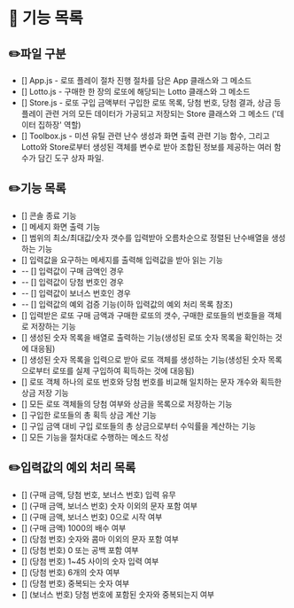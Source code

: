 # 🚀 기능 목록

## ✏️파일 구분

- [] App.js - 로또 플레이 절차 진행 절차를 담은 App 클래스와 그 메소드
- [] Lotto.js - 구매한 한 장의 로또에 해당되는 Lotto 클래스와 그 메소드
- [] Store.js - 로또 구입 금액부터 구입한 로또 목록, 당첨 번호, 당첨 결과, 상금 등 플레이 관련 거의 모든 데이터가 가공되고 저장되는 Store 클래스와 그 메소드 ('데이터 집하장' 역할)
- [] Toolbox.js - 미션 유틸 관련 난수 생성과 화면 출력 관련 기능 함수, 그리고 Lotto와 Store로부터 생성된 객체를 변수로 받아 조합된 정보를 제공하는 여러 함수가 담긴 도구 상자 파일.

## ✏️기능 목록

- [] 콘솔 종료 기능
- [] 메세지 화면 출력 기능
- [] 범위의 최소/최대값/숫자 갯수를 입력받아 오름차순으로 정렬된 난수배열을 생성하는 기능
- [] 입력값을 요구하는 메세지를 출력해 입력값을 받아 읽는 기능
- -- [] 입력값이 구매 금액인 경우
- -- [] 입력값이 당첨 번호인 경우
- -- [] 입력값이 보너스 번호인 경우
- -- [] 입력값의 예외 검증 기능(이하 입력값의 예외 처리 목록 참조)
- [] 입력받은 로또 구매 금액과 구매한 로또의 갯수, 구매한 로또들의 번호들을 객체로 저장하는 기능
- [] 생성된 숫자 목록을 배열로 출력하는 기능(생성된 로또 숫자 목록을 확인하는 것에 대응됨)
- [] 생성된 숫자 목록을 입력으로 받아 로또 객체를 생성하는 기능(생성된 숫자 목록으로부터 로또를 실제 구입하여 획득하는 것에 대응됨)
- [] 로또 객체 하나의 로또 번호와 당첨 번호를 비교해 일치하는 문자 개수와 획득한 상금 저장 기능
- [] 모든 로또 객체들의 당첨 여부와 상금을 목록으로 저장하는 기능
- [] 구입한 로또들의 총 획득 상금 계산 기능
- [] 구입 금액 대비 구입 로또들의 총 상금으로부터 수익률을 계산하는 기능
- [] 모든 기능을 절차대로 수행하는 메소드 작성

## ✏️입력값의 예외 처리 목록

- [] (구매 금액, 당첨 번호, 보너스 번호) 입력 유무
- [] (구매 금액, 보너스 번호) 숫자 이외의 문자 포함 여부
- [] (구매 금액, 보너스 번호) 0으로 시작 여부
- [] (구매 금액) 1000의 배수 여부
- [] (당첨 번호) 숫자와 콤마 이외의 문자 포함 여부
- [] (당첨 번호) 0 또는 공백 포함 여부
- [] (당첨 번호) 1~45 사이의 숫자 입력 여부
- [] (당첨 번호) 6개의 숫자 여부
- [] (당첨 번호) 중복되는 숫자 여부
- [] (보너스 번호) 당첨 번호에 포함된 숫자와 중복되는지 여부

